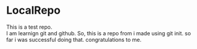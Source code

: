 # LocalRepo

This is a test repo.
<br>
I am learnign git and github. So, this is a repo from i made using git init. so far i was successful doing that. congratulations to me. 
